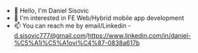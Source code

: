 - 👋 Hello, I'm Daniel Sisovic
- 👀 I'm interested in FE Web/Hybrid mobile app development
- 📫 You can reach me by email/Linkedin - d.sisovic777@gmail.com/https://www.linkedin.com/in/daniel-%C5%A1i%C5%A1ovi%C4%87-0838a617b
